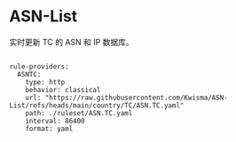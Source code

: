 
# ASN-List

实时更新 TC 的 ASN 和 IP 数据库。

<pre><code class="language-javascript">
rule-providers:
  ASNTC:
    type: http
    behavior: classical
    url: "https://raw.githubusercontent.com/Kwisma/ASN-List/refs/heads/main/country/TC/ASN.TC.yaml"
    path: ./ruleset/ASN.TC.yaml
    interval: 86400
    format: yaml
</code></pre>